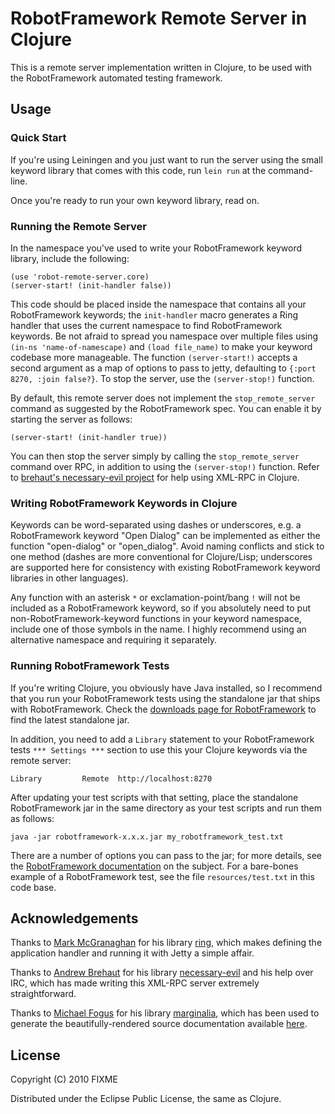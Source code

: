 # RobotFramework Remote Server in Clojure

This is a remote server implementation written in Clojure, to be used with the RobotFramework automated testing framework.

## Usage

### Quick Start

If you're using Leiningen and you just want to run the server using the small keyword library that comes with this code, run `lein run` at the command-line.

Once you're ready to run your own keyword library, read on.

### Running the Remote Server

In the namespace you've used to write your RobotFramework keyword library, include the following:

    (use 'robot-remote-server.core)
    (server-start! (init-handler false))

This code should be placed inside the namespace that contains all your RobotFramework keywords; the `init-handler` macro generates a Ring handler that uses the current namespace to find RobotFramework keywords. Be not afraid to spread you namespace over multiple files using `(in-ns 'name-of-namescape)` and `(load file_name)` to make your keyword codebase more manageable. The function `(server-start!)` accepts a second argument as a map of options to pass to jetty, defaulting to `{:port 8270, :join false?}`. To stop the server, use the `(server-stop!)` function.

By default, this remote server does not implement the `stop_remote_server` command as suggested by the RobotFramework spec. You can enable it by starting the server as follows:

    (server-start! (init-handler true))

You can then stop the server simply by calling the `stop_remote_server` command over RPC, in addition to using the `(server-stop!)` function. Refer to [brehaut's necessary-evil project][ne] for help using XML-RPC in Clojure.

### Writing RobotFramework Keywords in Clojure

Keywords can be word-separated using dashes or underscores, e.g. a RobotFramework keyword "Open Dialog" can be implemented as either the function "open-dialog" or "open_dialog". Avoid naming conflicts and stick to one method (dashes are more conventional for Clojure/Lisp; underscores are supported here for consistency with existing RobotFramework keyword libraries in other languages).

Any function with an asterisk `*` or exclamation-point/bang `!` will not be included as a RobotFramework keyword, so if you absolutely need to put non-RobotFramework-keyword functions in your keyword namespace, include one of those symbols in the name. I highly recommend using an alternative namespace and requiring it separately.

### Running RobotFramework Tests

If you're writing Clojure, you obviously have Java installed, so I recommend that you run your RobotFramework tests using the standalone jar that ships with RobotFramework. Check the [downloads page for RobotFramework][rf-dl] to find the latest standalone jar.

In addition, you need to add a `Library` statement to your RobotFramework tests `*** Settings ***` section to use this your Clojure keywords via the remote server:

    Library         Remote  http://localhost:8270

After updating your test scripts with that setting, place the standalone RobotFramework jar in the same directory as your test scripts and run them as follows:

    java -jar robotframework-x.x.x.jar my_robotframework_test.txt

There are a number of options you can pass to the jar; for more details, see the [RobotFramework documentation][rf-java-integration-docs] on the subject. For a bare-bones example of a RobotFramework test, see the file `resources/test.txt` in this code base.

## Acknowledgements

Thanks to [Mark McGranaghan][mmcgrana-github] for his library [ring][ring-github], which makes defining the application handler and running it with Jetty a simple affair.

Thanks to [Andrew Brehaut][brehaut-site] for his library [necessary-evil][ne] and his help over IRC, which has made writing this XML-RPC server extremely straightforward.

Thanks to [Michael Fogus][fogus-site] for his library [marginalia][marg-github], which has been used to generate the beautifully-rendered source documentation available [here][rrs-marg].

## License

Copyright (C) 2010 FIXME

Distributed under the Eclipse Public License, the same as Clojure.

[ne]: https://github.com/brehaut/necessary-evil
[rf-dl]: http://code.google.com/p/robotframework/downloads/list
[rf-java-integration-docs]: http://code.google.com/p/robotframework/wiki/JavaIntegration
[mmcgrana-github]: https://github.com/mmcgrana
[ring-github]: https://github.com/mmcgrana/ring
[brehaut-site]: http://brehaut.net/
[fogus-site]: http://fogus.me/
[marg-github]: https://github.com/fogus/marginalia
[rrs-marg]: http://semperos.github.com/robot-remote-server-clj/uberdoc.html
